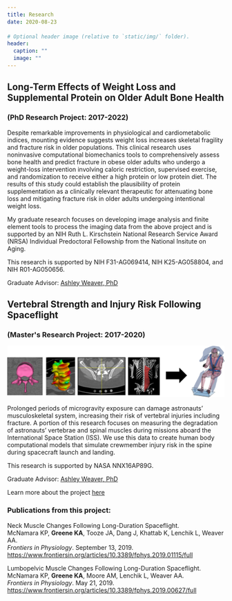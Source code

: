 ```yaml
---
title: Research
date: 2020-08-23

# Optional header image (relative to `static/img/` folder).
header:
  caption: ""
  image: ""
---
```


## **Long-Term Effects of Weight Loss and Supplemental Protein on Older Adult Bone Health**
### (PhD Research Project: 2017-2022)

Despite remarkable improvements in physiological and cardiometabolic indices, mounting evidence suggests weight loss increases skeletal fragility and fracture risk in older populations. This clinical research uses noninvasive computational biomechanics tools to comprehensively assess bone health and predict fracture in obese older adults who undergo a weight-loss intervention involving caloric restriction, supervised exercise, and randomization to receive either a high protein or low protein diet. The results of this study could establish the plausibility of protein supplementation as a clinically relevant therapeutic for attenuating bone loss and mitigating fracture risk in older adults undergoing intentional weight loss. 

My graduate research focuses on developing image analysis and finite element tools to process the imaging data from the above project and is supported by an NIH Ruth L. Kirschstein National Research Service Award (NRSA) Individual Predoctoral Fellowship from the National Insitute on Aging.

This research is supported by NIH F31-AG069414, NIH K25-AG058804, and NIH R01-AG050656. 

Graduate Advisor: [Ashley Weaver, PhD](https://school.wakehealth.edu/Faculty/W/Ashley-Anne-Weaver)

## **Vertebral Strength and Injury Risk Following Spaceflight**
### (Master's Research Project: 2017-2020)
![Research Study Overview Diagram](research_flowdiagram.png)

Prolonged periods of microgravity exposure can damage astronauts’ musculoskeletal system, increasing their risk of vertebral injuries including fracture. A portion of this research focuses on measuring the degradation of astronauts’ vertebrae and spinal muscles during missions aboard the International Space Station (ISS). We use this data to create human body computational models that simulate crewmember injury risk in the spine during spacecraft launch and landing. 

This research is supported by NASA NNX16AP89G.

Graduate Advisor: [Ashley Weaver, PhD](https://school.wakehealth.edu/Faculty/W/Ashley-Anne-Weaver)

Learn more about the project [here](https://www.nasa.gov/mission_pages/station/research/experiments/explorer/Investigation.html?#id=7540) 

### Publications from this project: 
Neck Muscle Changes Following Long-Duration Spaceflight. <br/>
McNamara KP, **Greene KA**, Tooze JA, Dang J, Khattab K, Lenchik L, Weaver AA. <br/>
*Frontiers in Physiology*. September 13, 2019.
https://www.frontiersin.org/articles/10.3389/fphys.2019.01115/full

Lumbopelvic Muscle Changes Following Long-Duration Spaceflight. <br/>
McNamara KP, **Greene KA**, Moore AM, Lenchik L, Weaver AA. <br/>
*Frontiers in Physiology*. May 21, 2019.
https://www.frontiersin.org/articles/10.3389/fphys.2019.00627/full